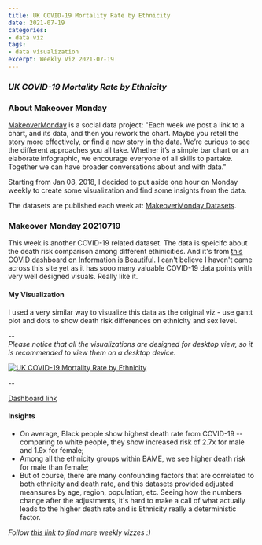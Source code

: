 ```yaml
---
title: UK COVID-19 Mortality Rate by Ethnicity
date: 2021-07-19
categories:
- data viz
tags:
- data visualization
excerpt: Weekly Viz 2021-07-19
---
```


### *UK COVID-19 Mortality Rate by Ethnicity*


### About Makeover Monday

[MakeoverMonday](http://www.makeovermonday.co.uk/) is a social data project:
"Each week we post a link to a chart, and its data, and then you rework the chart.
Maybe you retell the story more effectively, or find a new story in the data.
We’re curious to see the different approaches you all take. Whether it’s a simple bar chart or an elaborate infographic, we encourage everyone of all skills to partake.
Together we can have broader conversations about and with data."

Starting from Jan 08, 2018, I decided to put aside one hour on Monday weekly to create some visualization and find some insights from the data.

The datasets are published each week at: [MakeoverMonday Datasets](http://www.makeovermonday.co.uk/data/).

### Makeover Monday 20210719

This week is another COVID-19 related dataset. The data is speicifc about the death risk comparison among different ethinicities. And it's from [this COVID dashboard on Information is Beautiful](https://informationisbeautiful.net/visualizations/covid-19-coronavirus-infographic-datapack/). I can't believe I haven't came across this site yet as it has sooo many valuable COVID-19 data points with very well designed visuals. Really like it.  

#### My Visualization

I used a very similar way to visualize this data as the original viz - use gantt plot and dots to show death risk differences on ethnicity and sex level.  

--  
*Please notice that all the visualizations are designed for desktop view, so it is recommended to view them on a desktop device.*  

<div class='tableauPlaceholder' id='viz1626748991846' style='position: relative'>
  <noscript><a href='#'>
    <img alt='UK COVID-19 Mortality Rate by Ethnicity ' src='https:&#47;&#47;public.tableau.com&#47;static&#47;images&#47;Ma&#47;MakeOverMonday20210719UKCOVID-19MortalityRatebyEthnicity&#47;UKCOVID-19MortalityRatebyEthnicity&#47;1_rss.png' style='border: none' />
    </a></noscript>
  <object class='tableauViz'  style='display:none;'>
    <param name='host_url' value='https%3A%2F%2Fpublic.tableau.com%2F' />
    <param name='embed_code_version' value='3' />
    <param name='site_root' value='' />
    <param name='name' value='MakeOverMonday20210719UKCOVID-19MortalityRatebyEthnicity&#47;UKCOVID-19MortalityRatebyEthnicity' />
    <param name='tabs' value='no' />
    <param name='toolbar' value='yes' />
    <param name='static_image' value='https:&#47;&#47;public.tableau.com&#47;static&#47;images&#47;Ma&#47;MakeOverMonday20210719UKCOVID-19MortalityRatebyEthnicity&#47;UKCOVID-19MortalityRatebyEthnicity&#47;1.png' /> 
    <param name='animate_transition' value='yes' />
    <param name='display_static_image' value='yes' />
    <param name='display_spinner' value='yes' />
    <param name='display_overlay' value='yes' />
    <param name='display_count' value='yes' />
    <param name='language' value='en-US' /><param name='filter' value='publish=yes' />
  </object></div>        
  <script type='text/javascript'>           
  var divElement = document.getElementById('viz1626748991846');      
  var vizElement = divElement.getElementsByTagName('object')[0];         
  if ( divElement.offsetWidth > 800 ) { vizElement.style.width='800px';vizElement.style.height='627px';} else if ( divElement.offsetWidth > 500 ) { vizElement.style.width='800px';vizElement.style.height='627px';} else { vizElement.style.width='100%';vizElement.style.height='727px';}    
  var scriptElement = document.createElement('script');      
  scriptElement.src = 'https://public.tableau.com/javascripts/api/viz_v1.js';   
  vizElement.parentNode.insertBefore(scriptElement, vizElement);           
</script>
  
--  

[Dashboard link](https://public.tableau.com/views/MakeOverMonday20210719UKCOVID-19MortalityRatebyEthnicity/UKCOVID-19MortalityRatebyEthnicity?:language=en-US&publish=yes&:display_count=n&:origin=viz_share_link)
  
#### Insights
* On average, Black people show highest death rate from COVID-19 -- comparing to white people, they show increased risk of 2.7x for male and 1.9x for female;  
* Among all the ethnicity groups within BAME, we see higher death risk for male than female;  
* But of course, there are many confounding factors that are correlated to both ethnicity and death rate, and this datasets provided adjusted meansures by age, region, population, etc. Seeing how the numbers change after the adjustments, it's hard to make a call of what actually leads to the higher death rate and is Ethnicity really a deterministic factor.  
  

*Follow [this link](https://yudong-94.github.io/personal-website/project/WeeklyViz2021/) to find more weekly vizzes :)*